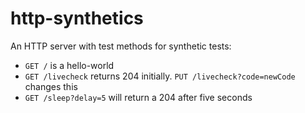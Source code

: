 # http-synthetics

An HTTP server with test methods for synthetic tests:

* `GET /` is a hello-world
* `GET /livecheck` returns 204 initially. `PUT /livecheck?code=newCode` changes this
* `GET /sleep?delay=5` will return a 204 after five seconds
